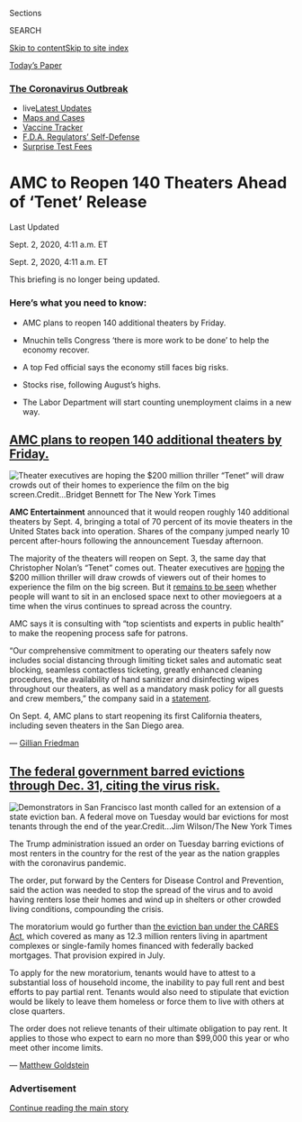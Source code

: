 <div id="app">

<div>

<div>

<div>

<div class="NYTAppHideMasthead css-ri3gv3 e1suatyy0">

<div class="section css-ui9rw0 e1suatyy2">

<div class="css-eph4ug er09x8g0">

<div class="css-6n7j50">

</div>

<span class="css-1dv1kvn">Sections</span>

<div class="css-10488qs">

<span class="css-1dv1kvn">SEARCH</span>

</div>

[Skip to content](#site-content)[Skip to site
index](#site-index)

</div>

<div class="css-10698na e1huz5gh0">

</div>

</div>

<div id="masthead-bar-one" class="section hasLinks css-15hmgas e1csuq9d3">

<div class="css-uqyvli e1csuq9d0">

</div>

<div class="css-1uqjmks e1csuq9d1">

</div>

<div class="css-9e9ivx">

[](https://myaccount.nytimes3xbfgragh.onion/auth/login?response_type=cookie&client_id=vi)

</div>

<div class="css-1bvtpon e1csuq9d2">

[Today’s
Paper](https://www.nytimes3xbfgragh.onion/section/todayspaper)

</div>

</div>

</div>

</div>

<div data-aria-hidden="false">

<div id="site-content" data-role="main">

<div class="css-1ffjgkm">

<div class="css-l9svim">

### [<span class="css-pa1jbp"><span class="css-1rxm0ex">The Coronavirus</span><span class="css-1rxm0ex"> Outbreak</span></span>](https://www.nytimes3xbfgragh.onion/news-event/coronavirus?name=styln-coronavirus-markets&region=TOP_BANNER&block=storyline_menu_recirc&action=click&pgtype=LegacyCollection&impression_id=9eaaa370-f4c1-11ea-87c8-2b0cb9e0c934&variant=undefined)

  - <span class="css-1qkutce"><span class="css-12clwdu">live</span>[Latest
    Updates](https://www.nytimes3xbfgragh.onion/2020/09/11/world/covid-19-coronavirus.html?name=styln-coronavirus-markets&region=TOP_BANNER&block=storyline_menu_recirc&action=click&pgtype=LegacyCollection&impression_id=9eaaa371-f4c1-11ea-87c8-2b0cb9e0c934&variant=undefined)</span>
  - <span class="css-1qkutce">[Maps and
    Cases](https://www.nytimes3xbfgragh.onion/interactive/2020/us/coronavirus-us-cases.html?name=styln-coronavirus-markets&region=TOP_BANNER&block=storyline_menu_recirc&action=click&pgtype=LegacyCollection&impression_id=9eaaca80-f4c1-11ea-87c8-2b0cb9e0c934&variant=undefined)</span>
  - <span class="css-1qkutce">[Vaccine
    Tracker](https://www.nytimes3xbfgragh.onion/interactive/2020/science/coronavirus-vaccine-tracker.html?name=styln-coronavirus-markets&region=TOP_BANNER&block=storyline_menu_recirc&action=click&pgtype=LegacyCollection&impression_id=9eaaca81-f4c1-11ea-87c8-2b0cb9e0c934&variant=undefined)</span>
  - <span class="css-1qkutce">[F.D.A. Regulators’
    Self-Defense](https://www.nytimes3xbfgragh.onion/2020/09/10/us/politics/fda-coronavirus-vaccine.html?name=styln-coronavirus-markets&region=TOP_BANNER&block=storyline_menu_recirc&action=click&pgtype=LegacyCollection&impression_id=9eaaca82-f4c1-11ea-87c8-2b0cb9e0c934&variant=undefined)</span>
  - <span class="css-1qkutce">[Surprise Test
    Fees](https://www.nytimes3xbfgragh.onion/2020/09/09/upshot/coronavirus-surprise-test-fees.html?name=styln-coronavirus-markets&region=TOP_BANNER&block=storyline_menu_recirc&action=click&pgtype=LegacyCollection&impression_id=9eaaca83-f4c1-11ea-87c8-2b0cb9e0c934&variant=undefined)</span>

</div>

</div>

<div class="css-15bl40j">

<div id="styln-push-signup-button" class="section interactive-content interactive-size-medium css-o2xxmf" data-id="100000007261224">

<div class="css-17ih8de interactive-body" data-sourceid="100000007261224">

</div>

</div>

</div>

<div class="css-ftdtgk">

<div class="css-1vkm6nb ehdk2mb0">

# AMC to Reopen 140 Theaters Ahead of ‘Tenet’ Release

</div>

<div class="live-blog-header-timestamp css-1c95nef">

<span>Last Updated <span class="css-1xu7vd"></span></span>

<div class="css-ki347z">

<span class="css-1656jku">Sept. 2, 2020, 4:11 a.m.
ET</span><span class="css-xwx5dt"></span>

</div>

<span class="css-1dv1kvn" data-aria-live="polite">Sept. 2, 2020, 4:11
a.m. ET</span>

</div>

This briefing is no longer being updated.

</div>

<div id="feed-top" class="css-7pw99z">

</div>

### Here’s what you need to know:

  - [](#amc-plans-to-reopen-140-additional-theaters-by-friday)
    
    <span>AMC plans to reopen 140 additional theaters by
    Friday.</span>

  - [](#mnuchin-tells-congress-there-is-more-work-to-be-done-to-help-the-economy-recover)
    
    <span>Mnuchin tells Congress ‘there is more work to be done’ to help
    the economy recover.</span>

  - [](#a-top-fed-official-says-the-economy-still-faces-big-risks)
    
    <span>A top Fed official says the economy still faces big
    risks.</span>

  - [](#stocks-rise-following-augusts-highs)
    
    <span>Stocks rise, following August’s
    highs.</span>

  - [](#the-labor-department-will-start-counting-unemployment-claims-in-a-new-way)
    
    <span>The Labor Department will start counting unemployment claims
    in a new
way.</span>

<div class="live-blog-post css-10d3q4a" data-test-id="live-blog-post" data-source-id="100000007319892">

<div id="amc-plans-to-reopen-140-additional-theaters-by-friday" class="css-608m5d">

</div>

<div class="live-blog-post-headline css-1yyl602">

## [AMC plans to reopen 140 additional theaters by Friday.](#amc-plans-to-reopen-140-additional-theaters-by-friday)

</div>

<div class="css-79elbk" data-testid="photoviewer-wrapper">

<div class="css-z3e15g" data-testid="photoviewer-wrapper-hidden">

</div>

<div class="css-1a48zt4 ehw59r15" data-testid="photoviewer-children">

![<span class="css-16f3y1r e13ogyst0" data-aria-hidden="true">Theater
executives are hoping the $200 million thriller “Tenet” will draw crowds
out of their homes to experience the film on the big
screen.</span><span class="css-cnj6d5 e1z0qqy90" itemprop="copyrightHolder"><span class="css-1ly73wi e1tej78p0">Credit...</span><span><span>Bridget
Bennett for The New York
Times</span></span></span>](https://static01.graylady3jvrrxbe.onion/images/2020/09/01/business/01markets-brf-amc/merlin_176273319_27b12dd5-1967-47b4-914c-9a8f5967d8ff-articleLarge.jpg?quality=75&auto=webp&disable=upscale)

</div>

</div>

**AMC Entertainment** announced that it would reopen roughly 140
additional theaters by Sept. 4, bringing a total of 70 percent of its
movie theaters in the United States back into operation. Shares of the
company jumped nearly 10 percent after-hours following the announcement
Tuesday afternoon.

The majority of the theaters will reopen on Sept. 3, the same day that
Christopher Nolan’s “Tenet” comes out. Theater executives are
[hoping](https://www.nytimes3xbfgragh.onion/2020/08/28/business/media/coronavirus-movie-theaters-new-mutants.html)
the $200 million thriller will draw crowds of viewers out of their homes
to experience the film on the big screen. But it [remains to be
seen](https://www.nytimes3xbfgragh.onion/2020/08/28/business/media/coronavirus-movie-theaters-new-mutants.html)
whether people will want to sit in an enclosed space next to other
moviegoers at a time when the virus continues to spread across the
country.

AMC says it is consulting with “top scientists and experts in public
health” to make the reopening process safe for patrons.

“Our comprehensive commitment to operating our theaters safely now
includes social distancing through limiting ticket sales and automatic
seat blocking, seamless contactless ticketing, greatly enhanced cleaning
procedures, the availability of hand sanitizer and disinfecting wipes
throughout our theaters, as well as a mandatory mask policy for all
guests and crew members,” the company said in a
[statement](http://investor.amctheatres.com/file/Index?KeyFile=405157778).

On Sept. 4, AMC plans to start reopening its first California theaters,
including seven theaters in the San Diego area.

<div class="css-j3uhc5">

— [<span class="css-1baulvz last-byline" itemprop="name">Gillian
Friedman</span>](http://nytimes3xbfgragh.onion/by/gillian-friedman)

</div>

</div>

<div class="live-blog-post css-10d3q4a" data-test-id="live-blog-post" data-source-id="100000007319824">

<div id="the-federal-government-barred-evictions-through-dec-31-citing-the-virus-risk" class="css-608m5d">

</div>

<div class="live-blog-post-headline css-1yyl602">

## [The federal government barred evictions through Dec. 31, citing the virus risk.](#the-federal-government-barred-evictions-through-dec-31-citing-the-virus-risk)

</div>

<div class="css-79elbk" data-testid="photoviewer-wrapper">

<div class="css-z3e15g" data-testid="photoviewer-wrapper-hidden">

</div>

<div class="css-1a48zt4 ehw59r15" data-testid="photoviewer-children">

![<span class="css-16f3y1r e13ogyst0" data-aria-hidden="true">Demonstrators
in San Francisco last month called for an extension of a state eviction
ban. A federal move on Tuesday would bar evictions for most tenants
through the end of the
year.</span><span class="css-cnj6d5 e1z0qqy90" itemprop="copyrightHolder"><span class="css-1ly73wi e1tej78p0">Credit...</span><span><span>Jim
Wilson/The New York
Times</span></span></span>](https://static01.graylady3jvrrxbe.onion/images/2020/09/01/business/01markets-brf-evictionssub/merlin_175674180_a4b1a363-91ff-4bc8-abb2-c5af8f2bbff9-articleLarge.jpg?quality=75&auto=webp&disable=upscale)

</div>

</div>

The Trump administration issued an order on Tuesday barring evictions of
most renters in the country for the rest of the year as the nation
grapples with the coronavirus pandemic.

The order, put forward by the Centers for Disease Control and
Prevention, said the action was needed to stop the spread of the virus
and to avoid having renters lose their homes and wind up in shelters or
other crowded living conditions, compounding the crisis.

The moratorium would go further than [the eviction ban under the CARES
Act,](https://www.nytimes3xbfgragh.onion/2020/07/23/business/evictions-moratorium-cares-act.html)
which covered as many as 12.3 million renters living in apartment
complexes or single-family homes financed with federally backed
mortgages. That provision expired in July.

To apply for the new moratorium, tenants would have to attest to a
substantial loss of household income, the inability to pay full rent and
best efforts to pay partial rent. Tenants would also need to stipulate
that eviction would be likely to leave them homeless or force them to
live with others at close quarters.

The order does not relieve tenants of their ultimate obligation to pay
rent. It applies to those who expect to earn no more than $99,000 this
year or who meet other income limits.

<div class="css-j3uhc5">

— [<span class="css-1baulvz last-byline" itemprop="name">Matthew
Goldstein</span>](https://www.nytimes3xbfgragh.onion/by/matthew-goldstein)

</div>

<div>

</div>

</div>

<div id="ad-0" class="css-1pmeh62">

<div class="css-142l3g4">

### Advertisement

[Continue reading the main
story](#after-dfp-ad-mid1)

<div id="dfp-ad-mid1" class="ad dfp-ad-mid1-wrapper" style="text-align:center;height:100%;display:block">

</div>

<div id="after-dfp-ad-mid1">

</div>

</div>

</div>

<div class="live-blog-post css-10d3q4a" data-test-id="live-blog-post" data-source-id="100000007318477">

<div id="mnuchin-tells-congress-there-is-more-work-to-be-done-to-help-the-economy-recover" class="css-608m5d">

</div>

<div class="live-blog-post-headline css-1yyl602">

## [Mnuchin tells Congress ‘there is more work to be done’ to help the economy recover.](#mnuchin-tells-congress-there-is-more-work-to-be-done-to-help-the-economy-recover)

</div>

![<span class="css-16f3y1r e13ogyst0">Treasury Secretary Steven Mnuchin
told House lawmakers that the economy was improving, but that there was
“more work to be done” to combat high
unemployment.</span><span class="css-cch8ym"><span class="css-1dv1kvn">Credit</span><span class="css-cnj6d5 e1z0qqy90" itemprop="copyrightHolder"><span class="css-1ly73wi e1tej78p0">Credit...</span><span>Pool
photo by Nicholas
Kamm</span></span></span>](https://static01.graylady3jvrrxbe.onion/images/2020/09/01/business/01DC-MNUCHIN-01/01DC-MNUCHIN-01-videoSixteenByNine3000.jpg)

Treasury Secretary Steven Mnuchin told a congressional committee on
Tuesday that the economy is recovering from the pandemic-induced
recession but said “there is more work to be done” and that he would
continue pushing for a “bipartisan agreement” on another round of
economic stimulus from Congress.

“While we continue to see signs of a strong economic recovery, we are
sensitive to the fact that there is more work to be done, and certain
areas of the economy require additional relief,” Mr. Mnuchin told the
Select Subcommittee on the Coronavirus Crisis.

Mr. Mnuchin suggested that lawmakers focus on a smaller, more targeted
package of relief, saying “we need support quickly and if we need to do
more we can come back.”

But while the Treasury secretary called on Congress to act, the chairman
of the select subcommittee, Representative James E. Clyburn, Democrat of
South Carolina, scolded Mr. Mnuchin for the administration’s handling of
the pandemic and the recession and said the White House needs to take
additional steps to help workers and businesses.

Mr. Clyburn challenged Mr. Mnuchin on President Trump’s claims that the
economy is “roaring back,” saying unemployment remains high and millions
are still out of work.

Deep divisions remain between the White House and congressional
Democrats and it is unclear whether another stimulus package might pass.
In a sign of those ongoing differences, Mr. Mnuchin said the next round
of stimulus should include “liability protection for universities,
schools, and businesses.”

That proved to be a [stumbling
point](https://www.nytimes3xbfgragh.onion/2020/08/05/us/politics/liability-shield-business-coronavirus.html)
the last time, with Mitch McConnell, the Senate majority leader,
insisting that any additional relief include protection against
virus-related lawsuits for companies and other institutions. Democrats,
along with unions and workers’ rights advocates, objected to the
proposal, saying it would result in negligent behavior on the part of
businesses and schools and lead to more coronavirus cases and more
deaths.

<div class="css-j3uhc5">

— [<span class="css-1baulvz last-byline" itemprop="name">Jim
Tankersley</span>](https://www.nytimes3xbfgragh.onion/by/jim-tankersley)

</div>

<div>

</div>

</div>

<div class="live-blog-post css-10d3q4a" data-test-id="live-blog-post" data-source-id="100000007318709">

<div id="a-top-fed-official-says-the-economy-still-faces-big-risks" class="css-608m5d">

</div>

<div class="live-blog-post-headline css-1yyl602">

## [A top Fed official says the economy still faces big risks.](#a-top-fed-official-says-the-economy-still-faces-big-risks)

</div>

<div class="css-79elbk" data-testid="photoviewer-wrapper">

<div class="css-z3e15g" data-testid="photoviewer-wrapper-hidden">

</div>

<div class="css-1a48zt4 ehw59r15" data-testid="photoviewer-children">

![<span class="css-16f3y1r e13ogyst0" data-aria-hidden="true">The
Federal Reserve governor Lael Brainard said that the U.S. economy
continued to face “considerable
uncertainty.”</span><span class="css-cnj6d5 e1z0qqy90" itemprop="copyrightHolder"><span class="css-1ly73wi e1tej78p0">Credit...</span><span><span>Eric
Baradat/Agence France-Presse — Getty
Images</span></span></span>](https://static01.graylady3jvrrxbe.onion/images/2020/09/01/business/01markets-brf-brainard/merlin_162129732_e45d6e23-8cfd-404e-b30b-e73c8d5cb621-articleLarge.jpg?quality=75&auto=webp&disable=upscale)

</div>

</div>

Lael Brainard, a Federal Reserve governor, said the U.S. economy
remained at risk as the coronavirus pandemic wears on — and support from
Congress and the White House was crucial to cushioning the blow.

“The economy continues to face considerable uncertainty associated with
the vagaries of the Covid-19 pandemic, and risks are tilted to the
downside,” Ms. Brainard said in remarks prepared for delivery at a
Brookings Institution event on Tuesday. “As was true in the first phase
of the crisis, fiscal support will remain essential to sustaining many
families and businesses.”

Her comments came as the future of another government support package
looked uncertain. Ms. Brainard, the last person on the Fed’s board in
Washington to have been picked for her job by the Obama administration,
said that monetary policy would also play a role as pandemic uncertainty
persisted, and that central bankers would need to pivot from stabilizing
markets to supporting economic growth in the coming months.

“It will be important to provide the requisite accommodation to achieve
maximum employment and average inflation of 2 percent over time,” she
said.

The Fed last week unveiled a [new long-run policy
statement](https://www.nytimes3xbfgragh.onion/2020/08/27/business/economy/federal-reserve-inflation-jerome-powell.html),
making critical updates to its strategy for achieving its goals of full
employment and stable inflation. Ms. Brainard said the tweaks, which
together lay the groundwork for long periods of very low interest rates,
will help to guide the central bank’s policies coming out of the
pandemic.

One key change — the Fed will now aim for 2 percent inflation on average
over time, instead of as a more or less absolute goal — will allow the
Fed to keep rates low even as prices climb slightly, she said.

“I would expect the Committee to accommodate rather than offset
inflationary pressures moderately above 2 percent, in a process of
opportunistic reflation,” she said.

<div class="css-j3uhc5">

— [<span class="css-1baulvz last-byline" itemprop="name">Jeanna
Smialek</span>](https://www.nytimes3xbfgragh.onion/by/jeanna-smialek)

</div>

<div>

</div>

</div>

<div class="live-blog-post css-10d3q4a" data-test-id="live-blog-post" data-source-id="100000007318286">

<div id="stocks-rise-following-augusts-highs" class="css-608m5d">

</div>

<div class="live-blog-post-headline css-1yyl602">

## [Stocks rise, following August’s highs.](#stocks-rise-following-augusts-highs)

</div>

<div style="max-width:100%;margin:0 auto">

<div class="css-17dprlf" data-id="100000004753769" data-slug="live-sp-markets-chart" style="max-width:600px">

</div>

</div>

  - **U.S. stocks fluctuated** in early trading Tuesday before turning
    positive. The S\&P 500 rose 0.75 percent, closing at another record
    high. The index ended August up about 7 percent for [its second-best
    month of the
    year](https://www.nytimes3xbfgragh.onion/live/2020/08/31/business/stock-market-today-coronavirus/the-sp-ended-its-run-of-gains-but-had-its-second-best-month-this-year).

  - **Zoom’s** stock [shot up 40
    percent](https://www.nytimes3xbfgragh.onion/live/2020/09/01/business/stock-market-today-coronavirus/zoom-shares-are-soaring)
    after the video conferencing company reported that its revenue had
    quadrupled in the most recent quarter.

  - **European stocks were lower** on Tuesday, after Germany, Europe’s
    largest economy, lowered its [economic growth forecast
    for 2021](https://www.nytimes3xbfgragh.onion/reuters/2020/09/01/world/europe/01reuters-health-coronavirus-germany-economy.html),
    though it revised upward its 2020 estimate.

  - Most Asian markets ended the day slightly higher, but Japan’s Nikkei
    was flat. Markets in China were [lifted by
    data](https://www.reuters.com/article/us-china-economy-pmi/chinas-august-export-orders-shake-off-covid-gloom-fuelling-factory-expansion-caixin-pmi-idUSKBN25S3A7)
    showing that the country’s factory activity last month **expanded at
    the fastest rate since 2011**, signaling a continued recovery from
    the economic damage wrought by the pandemic.

  - The U.S. dollar continued its decline, dropping to a two-year low,
    while the euro rose to just below $1.20 and China’s yuan also
    strengthened.

  - The **Dow Jones industrial average** introduced on Monday its
    [revamped lineup of
    stocks](https://www.nytimes3xbfgragh.onion/live/2020/08/31/business/stock-market-today-coronavirus/why-the-dow-revamped-its-lineup-of-stocks),
    with **Amgen**, **Salesforce.com** and **Honeywell** replacing
    **Exxon Mobil**, **Raytheon** and **Pfizer** in the 30-stock menu.
    The rejiggering came after **Apple’s** 4-for-1 stock split.

<div class="css-j3uhc5">

</div>

<div>

</div>

</div>

<div id="ad-1" class="css-1pmeh62">

<div class="css-142l3g4">

### Advertisement

[Continue reading the main
story](#after-dfp-ad-mid2)

<div id="dfp-ad-mid2" class="ad dfp-ad-mid2-wrapper" style="text-align:center;height:100%;display:block">

</div>

<div id="after-dfp-ad-mid2">

</div>

</div>

</div>

<div class="live-blog-post css-10d3q4a" data-test-id="live-blog-post" data-source-id="100000007318802">

<div id="the-labor-department-will-start-counting-unemployment-claims-in-a-new-way" class="css-608m5d">

</div>

<div class="live-blog-post-headline css-1yyl602">

## [The Labor Department will start counting unemployment claims in a new way.](#the-labor-department-will-start-counting-unemployment-claims-in-a-new-way)

</div>

<div class="css-79elbk" data-testid="photoviewer-wrapper">

<div class="css-z3e15g" data-testid="photoviewer-wrapper-hidden">

</div>

<div class="css-1a48zt4 ehw59r15" data-testid="photoviewer-children">

![<span class="css-16f3y1r e13ogyst0" data-aria-hidden="true">An event
for those filing jobless claims in Tulsa, Okla. The Labor Department is
changing the way it adjusts each week’s claims for seasonal
factors.</span><span class="css-cnj6d5 e1z0qqy90" itemprop="copyrightHolder"><span class="css-1ly73wi e1tej78p0">Credit...</span><span><span>Joseph
Rushmore for The New York
Times</span></span></span>](https://static01.graylady3jvrrxbe.onion/images/2020/09/01/business/01-markets-brf-jobless-adjustmen/merlin_174916647_7c65ab1c-2d78-486c-a04a-7946686b8b45-articleLarge.jpg?quality=75&auto=webp&disable=upscale)

</div>

</div>

Watch out: Weekly data on unemployment filings are about to get even
more confusing.

The Labor Department has
[announced](https://oui.doleta.gov/press/2020/082720.pdf) that it is
changing the way it adjusts jobless claims figures for seasonal
patterns. Economists say the change will make the data more accurate,
but it will also complicate comparisons over time.

The seasonal adjustment process is meant to account for regular,
predictable patterns in layoffs. Hundreds of thousands of seasonal
retail workers are let go after the holidays each year, for example.

The surge of layoffs during the pandemic, however, threw off seasonal
patterns and led the seasonal adjustment process to exaggerate
week-to-week changes.

Until now, seasonal adjustments have taken past patterns into account by
offsetting the total by the percentage by which claims ordinarily rose
or fell that week. The new methodology will base the adjustments on the
number of people who filed claims in a given week in prior years.

Heidi Shierholz, a former chief economist for the Labor Department under
President Barack Obama and now a senior economist at the left-leaning
Economic Policy Institute, said the change in methodology should make
the seasonally adjusted numbers more accurate.

The Labor Department does not plan to revise its estimates for previous
weeks, however. That means that the next set of numbers, which will be
released on Thursday, will not be directly comparable to earlier data.
The report will almost certainly show a big drop in seasonally adjusted
claims, but that will reflect the change in methodology, not a
real-world decline in layoffs.

As a result, in our coverage, The Times plans to emphasize unadjusted
figures, which will not be affected by the change in methodology and are
comparable over time. We will continue to use the unadjusted figures at
least until weekly claims fall to a level where normal seasonal patterns
become relevant
again.

<div style="max-width:100%;margin:0 auto">

<div class="css-17dprlf" data-id="100000007318937" data-slug="virus-adjustment" style="max-width:600px">

</div>

</div>

None of this will change the big picture. Both adjusted and unadjusted
data showed a huge spike in unemployment filings beginning in March, and
a much more gradual decline since then. Both show progress stalling in
recent weeks.

“The broad brush strokes are the same no matter what numbers you use
here,” Ms. Shierholz said.

<div class="css-j3uhc5">

— [<span class="css-1baulvz last-byline" itemprop="name">Ben
Casselman</span>](https://www.nytimes3xbfgragh.onion/by/ben-casselman)

</div>

</div>

<div class="live-blog-post css-10d3q4a" data-test-id="live-blog-post" data-source-id="100000007318890">

<div id="the-white-house-will-delay-payroll-tax-collection-for-more-than-a-million-federal-workers" class="css-608m5d">

</div>

<div class="live-blog-post-headline css-1yyl602">

## [The White House will delay payroll tax collection for more than a million federal workers.](#the-white-house-will-delay-payroll-tax-collection-for-more-than-a-million-federal-workers)

</div>

<div class="css-79elbk" data-testid="photoviewer-wrapper">

<div class="css-z3e15g" data-testid="photoviewer-wrapper-hidden">

</div>

<div class="css-1a48zt4 ehw59r15" data-testid="photoviewer-children">

![<span class="css-16f3y1r e13ogyst0" data-aria-hidden="true">Last week,
the Treasury Department issued guidance that gives employers the ability
to suspend payroll tax deductions from Sept. 1 through Dec.
31.</span><span class="css-cnj6d5 e1z0qqy90" itemprop="copyrightHolder"><span class="css-1ly73wi e1tej78p0">Credit...</span><span><span>Erin
Schaff/The New York
Times</span></span></span>](https://static01.graylady3jvrrxbe.onion/images/2020/09/01/business/01markets-brf-omb/merlin_170583768_790ed45a-3e19-41b7-aaf5-8b70e22437dc-articleLarge.jpg?quality=75&auto=webp&disable=upscale)

</div>

</div>

The Trump administration plans to delay the collection of payroll taxes
for more than one million federal workers through the end of the year, a
move that could result in a sharp reduction in pay in the early months
of 2021.

The plan, which stems from an executive order issued by President Trump
in August, would force some federal employees into a complicated
deferral of tax liability that [few private-sector workers are likely to
face](https://www.nytimes3xbfgragh.onion/2020/08/27/us/politics/trump-payroll-tax-coronavirus.html).
Many companies and business groups have said they don’t plan to suspend
the collection of payroll taxes, which is voluntary, calling it
unnecessary and overly complex.

Mr. Trump’s executive order aims to boost the economy by delaying the
collection of the tax workers pay to help fund Social Security. But
because Mr. Trump does not have the authority to eliminate the tax
without the consent of Congress, workers will still owe that money next
year. Mr. Trump has promised to sign a bill that would eliminate the
taxes owed but Congress has shown little appetite for such legislation,
in part because the money is used to fund entitlement programs that are
already facing future insolvency.

Last week, the Treasury Department [issued
guidance](https://www.irs.gov/pub/irs-drop/n-20-65.pdf) to implement the
delay, which affects workers earning less than $104,000 per year. That
guidance effectively gives employers the ability to suspend payroll tax
collections from Sept. 1 through Dec. 31. If no additional measures are
passed by Congress, those deferred taxes would be due in the first
quarter of 2021. As a result, employees would see larger-than-normal
paychecks for the end of this year, and smaller paychecks at the start
of next year.

Few companies have indicated they would participate in the deferral, but
a spokeswoman for the Office of Management and Budget said on Tuesday in
an email that the White House was moving to implement the guidance for
its employees.

While the federal government is the nation’s largest employer, the move
by itself will not provide much of a boost to economic growth. The
Committee for a Responsible Federal Budget estimates that the overall
tax deferral for eligible workers through year’s end would add up to
about $5 billion over four months.

<div class="css-j3uhc5">

— [<span class="css-1baulvz last-byline" itemprop="name">Jim
Tankersley</span>](https://www.nytimes3xbfgragh.onion/by/jim-tankersley)

</div>

</div>

<div class="live-blog-post css-10d3q4a" data-test-id="live-blog-post" data-source-id="100000007317392">

<div id="extra-unemployment-pay-deters-few-from-seeking-work-a-survey-finds" class="css-608m5d">

</div>

<div class="live-blog-post-headline css-1yyl602">

## [Extra unemployment pay deters few from seeking work, a survey finds.](#extra-unemployment-pay-deters-few-from-seeking-work-a-survey-finds)

</div>

<div class="css-79elbk" data-testid="photoviewer-wrapper">

<div class="css-z3e15g" data-testid="photoviewer-wrapper-hidden">

</div>

<div class="css-1a48zt4 ehw59r15" data-testid="photoviewer-children">

![<span class="css-16f3y1r e13ogyst0" data-aria-hidden="true">Outdoor
dining in Manhattan. A survey found that a federal supplement to
unemployment benefits in varying amounts would not dissuade most people
out of work from seeking
jobs.</span><span class="css-cnj6d5 e1z0qqy90" itemprop="copyrightHolder"><span class="css-1ly73wi e1tej78p0">Credit...</span><span><span>Hiroko
Masuike/The New York
Times</span></span></span>](https://static01.graylady3jvrrxbe.onion/images/2020/09/01/business/01markets-brf-gallup-benefit/merlin_174644919_3946835c-62e1-4fa6-a8a3-4591fe325036-articleLarge.jpg?quality=75&auto=webp&disable=upscale)

</div>

</div>

Most unemployed Americans would go back to work if given the
opportunity, even if the government made jobless benefits more generous,
according to a new survey.

[The Gallup
survey](https://news.gallup.com/poll/318452/broad-bipartisan-support-additional-stimulus.aspx)
was conducted in early August, days after the [expiration of the $600 a
week](https://www.nytimes3xbfgragh.onion/2020/07/29/business/economy/unemployment-benefits-coronavirus.html)
in extra benefits that the federal government had been paying out to
jobless workers during the pandemic. More than 400 respondents who were
receiving unemployment benefits were asked whether they would return to
their previous jobs if the payments were reinstated at a lower level.
More than 80 percent said they were “very likely” or “somewhat likely”
to go back to work.

The amount of money offered made little difference to people’s
decisions. About a third of the respondents were asked about a
prospective $150 weekly add-on to their unemployment benefits. Another
third were asked about $300, and the remaining third were asked about
$450. The responses looked almost identical across the three groups.

Sonal Desai, chief investment officer of Franklin Templeton Fixed
Income, a partner with Gallup on the survey, said the results might look
surprising at first. But jobless Americans have good reason to prefer
going back to work. The expiration of the earlier $600 supplement was a
potent reminder that benefits are temporary. And with the unemployment
rate still above 10 percent, there is lots of competition for available
jobs.

“You’ve got literally millions of people who have been sidelined, so
especially if you’re in the restaurant or hospitality business, you
would be worried that if you didn’t go back that someone else would take
your job,” Ms. Desai said.

[Other recent
research](https://news.yale.edu/2020/07/27/yale-study-finds-expanded-jobless-benefits-did-not-reduce-employment)
has also found that the extra jobless benefits did not discourage people
from returning to work in significant numbers. And recent economic data
does not suggest that jobless Americans have rushed back to work since
the $600 benefit expired.

<div class="css-j3uhc5">

— [<span class="css-1baulvz last-byline" itemprop="name">Ben
Casselman</span>](https://www.nytimes3xbfgragh.onion/by/ben-casselman)

</div>

</div>

<div id="ad-2" class="css-1pmeh62">

<div class="css-142l3g4">

### Advertisement

[Continue reading the main
story](#after-dfp-ad-mid3)

<div id="dfp-ad-mid3" class="ad dfp-ad-mid3-wrapper" style="text-align:center;height:100%;display:block">

</div>

<div id="after-dfp-ad-mid3">

</div>

</div>

</div>

<div class="live-blog-post css-10d3q4a" data-test-id="live-blog-post" data-source-id="100000007317390">

<div id="a-new-round-of-stimulus-checks-americans-say-yes" class="css-608m5d">

</div>

<div class="live-blog-post-headline css-1yyl602">

## [A new round of stimulus checks? Americans say yes.](#a-new-round-of-stimulus-checks-americans-say-yes)

</div>

<div class="css-79elbk" data-testid="photoviewer-wrapper">

<div class="css-z3e15g" data-testid="photoviewer-wrapper-hidden">

</div>

<div class="css-1a48zt4 ehw59r15" data-testid="photoviewer-children">

![<span class="css-16f3y1r e13ogyst0" data-aria-hidden="true">With the
economy still buffeted by the coronavirus pandemic, support for another
round of relief payments to households crosses party lines, a survey
found.</span><span class="css-cnj6d5 e1z0qqy90" itemprop="copyrightHolder"><span class="css-1ly73wi e1tej78p0">Credit...</span><span><span>Hiroko
Masuike/The New York
Times</span></span></span>](https://static01.graylady3jvrrxbe.onion/images/2020/09/01/business/01markets-brf-gallup-stimulus-sub/merlin_174645003_0b941ef2-5364-4c6e-8598-3b37c07781ac-articleLarge.jpg?quality=75&auto=webp&disable=upscale)

</div>

</div>

Democrats and Republicans don’t agree on much these days. But they agree
on this: They would like the government to send them money.

According to a [survey of 5,000
adults](https://news.gallup.com/poll/318452/broad-bipartisan-support-additional-stimulus.aspx)
conducted in early August by Gallup and Franklin Templeton, the
investment firm, 70 percent of Americans believe the federal government
should send a second round of direct cash payments.About 82 percent of
Democrats and 64 percent of Republicans supported such a move.

The partisan divide over the size of a potential stimulus payment was
even smaller. Among those who support another round of checks, about
two-thirds across all partisan groups said the payments should be $900
or more, the largest option offered in the survey.

“At this point, with unemployment still quite high, it’s obvious that
there’s not going to be an immediate recovery, so there’s still a lot of
interest among both parties in continuing some form of relief,” said
Jonathan Rothwell, principal economist for Gallup.

The earlier payments, which [sent $1,200 per
adult](https://www.nytimes3xbfgragh.onion/article/where-is-my-stimulus-payment.html)
and $500 per child to most American households, were among the most
popular components of the CARES Act, the emergency spending package
passed in March.

But prospects for further payments are uncertain. House Democrats in May
[passed a
bill](https://www.nytimes3xbfgragh.onion/2020/05/15/us/politics/house-simulus-vote.html)
that included another round of $1,200 checks, but Senate Republicans
have refused to take up the measure and are divided over an alternative.

<div class="css-j3uhc5">

— [<span class="css-1baulvz last-byline" itemprop="name">Ben
Casselman</span>](https://www.nytimes3xbfgragh.onion/by/ben-casselman)

</div>

</div>

<div class="live-blog-post css-10d3q4a" data-test-id="live-blog-post" data-source-id="100000007318419">

<div id="jc-penney-has-10-days-to-avoid-liquidation" class="css-608m5d">

</div>

<div class="live-blog-post-headline css-1yyl602">

## [J.C. Penney has 10 days to avoid liquidation.](#jc-penney-has-10-days-to-avoid-liquidation)

</div>

<div class="css-79elbk" data-testid="photoviewer-wrapper">

<div class="css-z3e15g" data-testid="photoviewer-wrapper-hidden">

</div>

<div class="css-1a48zt4 ehw59r15" data-testid="photoviewer-children">

![<span class="css-cnj6d5 e1z0qqy90" itemprop="copyrightHolder"><span class="css-1ly73wi e1tej78p0">Credit...</span><span><span>Chang
W. Lee/The New York
Times</span></span></span>](https://static01.graylady3jvrrxbe.onion/images/2020/09/01/business/01markets-brf-jcpenney/merlin_172533198_d9a5617d-2b18-46d7-9f63-8ee7745958a2-articleLarge.jpg?quality=75&auto=webp&disable=upscale)

</div>

</div>

**J.C. Penney**’s advisers [warned a bankruptcy
judge](https://www.nytimes3xbfgragh.onion/live/2020/08/31/business/stock-market-today-coronavirus/jc-penney-hits-stalemate-in-buyer-talks)
in Texas on Monday that talks with buyers have hit a stalemate. The
retailer now has until Sept. 10 to make a deal with a buyer, sell to its
creditors or liquidate, [today’s DealBook newsletter
explains](https://www.nytimes3xbfgragh.onion/2020/09/01/business/dealbook/tiktok-trump-china-cold-war.html).

The department store operator’s survival hinges on a plan to carve out
some of its best properties into a real estate investment trust, or
REIT, and sell its retail business to a buyer that would keep stores
open. Its lenders have steered the process since it filed for bankruptcy
in May.

It thought it had found salvation in **Brookfield Property Partners**
and **Simon Property Group**, after **Hudson’s Bay Group** and
**Sycamore Partners** dropped out of the running. Brookfield and Simon
both own malls with J.C. Penney stores as tenants, so a liquidation
would hurt them. Still, the consortium of mall owners and J.C. Penney’s
creditors have butted heads. Key sticking points include valuation and
who has the right to redevelop mall space: Brookfield and Simon or the
creditors. If creditors lose that right, any REIT would have less value.

Talks have been dragging for weeks**.** The bankruptcy judge overseeing
the case told both sides that they were trying the court’s patience. The
rebuke wasn’t enough: J.C. Penney’s lawyer, **Kirkland & Ellis**’s
bankruptcy guru Josh Sussberg, told the court yesterday that the
discussions with potential buyers had stalled, and the company would
instead focus on a bid by lenders. It is unclear, though, whether the
hedge funds that own J.C. Penney’s debt want to take over an ailing
retail business during a pandemic.

Also of note: Mr. Sussberg said in the hearing that the retailer would
shut even more stores.

At risk are some 70,000 jobs. A liquidation would also likely bring bad
publicity for the hedge funds that have funded J.C. Penney’s bankruptcy.
(Mr. Sussberg made sure to list the funds’ names, which included **H/2
Capital**, at an earlier hearing.) It would also be costly for
Brookfield and Simon, but they may simply decide to take the hit and
adjust to a new world in which malls are reborn [as distribution
centers](https://www.wsj.com/articles/amazon-and-giant-mall-operator-look-at-turning-sears-j-c-penney-stores-into-fulfillment-centers-11596992863).

<div class="css-1q1hscp">

<div class="css-1xk4eoy">

<div id="DK">

</div>

</div>

</div>

<div class="css-j3uhc5">

— <span class="css-1baulvz last-byline" itemprop="name">Lauren
Hirsch</span>

</div>

</div>

<div class="live-blog-post css-10d3q4a" data-test-id="live-blog-post" data-source-id="100000007318465">

<div id="zoom-shares-are-soaring" class="css-608m5d">

</div>

<div class="live-blog-post-headline css-1yyl602">

## [Zoom shares are soaring.](#zoom-shares-are-soaring)

</div>

If you like charts that go up and to the right, there is a lot to like
in recent market moves, notes [today’s DealBook
newsletter](https://www.nytimes3xbfgragh.onion/2020/09/01/business/dealbook/tiktok-trump-china-cold-war.html).

**Zoom**’s **** [latest quarterly
earnings](https://www.nytimes3xbfgragh.onion/live/2020/08/31/business/stock-market-today-coronavirus#zooms-profit-jumped-3276-percent-in-the-2nd-quarter)
beat already high expectations — and raised them further. The
videoconferencing company reported yesterday that revenue more than
quadrupled in its most recent quarter, while profit was 30 times higher
than a year ago. At the close on Tuesday, Zoom’s shares were up more
than 40 percent, [adding billions to the net
worth](https://www.bloomberg.com/news/articles/2020-09-01/zoom-s-record-quarter-adds-4-2-billion-to-ceo-yuan-s-fortune?sref=0w5HLLb3)
of its chief executive, Eric
Yuan.

<div style="max-width:100%;margin:0 auto">

<div class="css-17dprlf" data-id="100000007318556" data-slug="01markets-zoomsept" style="max-width:600px">

</div>

</div>

**Tesla**’s stock is also soaring. Monday’s five-for-one stock split had
no effect on the company’s valuation, but the electric carmaker’s shares
gained more than 12 percent on the day. Before the market opened on
Tuesday, the company [announced](https://ir.tesla.com/node/21016/html)
that it will raise up to $5 billion by selling new shares “from time to
time.” Now seems like a good time to take advantage of the run-up in its
stock price, which has made Tesla the [seventh-largest listed
company](https://www.marketwatch.com/story/tesla-passes-visa-to-become-seventh-largest-us-company-by-market-cap-2020-08-31)
in the U.S. and Elon Musk, its chief executive, the world’s
third-richest man ([ahead of Mark
Zuckerberg](https://www.bloomberg.com/news/articles/2020-08-31/elon-musk-is-now-richer-than-mark-zuckerberg-on-tesla-surge?sref=0w5HLLb3)
and closing in on Bill Gates).

Its shares were down nearly 5 percent on Tuesday, but have risen by more
than 400 percent so far this
year.

<div style="max-width:100%;margin:0 auto">

<div class="css-17dprlf" data-id="100000007318459" data-slug="01markets-tesla" style="max-width:600px">

</div>

</div>

<div class="css-j3uhc5">

— [<span class="css-1baulvz last-byline" itemprop="name">Jason
Karaian</span>](https://www.nytimes3xbfgragh.onion/by/jason-karaian)

</div>

</div>

<div id="ad-3" class="css-1pmeh62">

<div class="css-142l3g4">

### Advertisement

[Continue reading the main
story](#after-dfp-ad-mid4)

<div id="dfp-ad-mid4" class="ad dfp-ad-mid4-wrapper" style="text-align:center;height:100%;display:block">

</div>

<div id="after-dfp-ad-mid4">

</div>

</div>

</div>

<div class="live-blog-post css-10d3q4a" data-test-id="live-blog-post" data-source-id="100000007318508">

<div id="52-former-mcdonalds-franchisees-sue-the-fast-food-chain-for-racial-discrimination" class="css-608m5d">

</div>

<div class="live-blog-post-headline css-1yyl602">

## [52 former McDonald’s franchisees sue the fast-food chain for racial discrimination.](#52-former-mcdonalds-franchisees-sue-the-fast-food-chain-for-racial-discrimination)

</div>

<div class="css-79elbk" data-testid="photoviewer-wrapper">

<div class="css-z3e15g" data-testid="photoviewer-wrapper-hidden">

</div>

<div class="css-1a48zt4 ehw59r15" data-testid="photoviewer-children">

![<span class="css-16f3y1r e13ogyst0" data-aria-hidden="true">The
plaintiffs said in a lawsuit that McDonald’s had impeded the efforts of
Black franchisees to acquire additional
stores.</span><span class="css-cnj6d5 e1z0qqy90" itemprop="copyrightHolder"><span class="css-1ly73wi e1tej78p0">Credit...</span><span><span>Leah
Frances for The New York
Times</span></span></span>](https://static01.graylady3jvrrxbe.onion/images/2020/09/01/business/01-markets-brf-mcdonalds/01-markets-brf-mcdonalds-articleLarge.jpg?quality=75&auto=webp&disable=upscale)

</div>

</div>

Dozens of former McDonald’s franchisees are suing the company for racial
discrimination, saying that the fast food giant placed Black-owned
franchises in subpar locations with higher operating and insurance costs
and less opportunity for profit than locations owned by white
franchisees.

“Revenue at McDonald’s is determined by one thing and one thing only,
and that’s location,” said James Ferraro, attorney for the plaintiffs,
in an interview. “When you want a Big Mac, you go to the nearest
McDonald’s location.”

In the lawsuit, which was filed Tuesday in a federal court in Illinois,
the 52 plaintiffs claimed that McDonald’s had impeded the efforts of
Black franchisees to acquire additional stores and pushed Black
franchisees out of the system by refusing to offer the same support,
including rent relief, offered to white franchisees experiencing
financial hardship.

The lawsuit said the plaintiffs’ average annual revenue, at $2 million,
was at least $700,000 less than the company’s national franchisee
average between 2011 and 2016. Last year, national average sales for its
franchisees was $2.9 million, according to the suit.

McDonald’s denied the racial discrimination allegations, saying that
while the company might recommend locations, the franchisees themselves
ultimately chose the location they wished to purchase.

“We are confident that the facts will show how committed we are to the
diversity and equal opportunity of the McDonald’s system, including
across our franchisees, suppliers and employees,” the company said in a
statement.

<div class="css-j3uhc5">

— [<span class="css-1baulvz last-byline" itemprop="name">Gillian
Friedman</span>](http://nytimes3xbfgragh.onion/by/gillian-friedman)

</div>

</div>

<div class="live-blog-post css-10d3q4a" data-test-id="live-blog-post" data-source-id="100000007317397">

<div id="the-latest-old-navy-to-give-workers-a-paid-day-for-election-day" class="css-608m5d">

</div>

<div class="live-blog-post-headline css-1yyl602">

## [The latest: Old Navy to give workers a paid day for Election Day.](#the-latest-old-navy-to-give-workers-a-paid-day-for-election-day)

</div>

  - **Old Navy**, one of the largest U.S. apparel chains, said that it
    would give its employees a day of pay for serving as poll workers on
    Election Day this year, whether or not they are scheduled to work in
    stores on Nov. 3. The compensation will add to payment from their
    county’s election commissioner. The chain said in a release that it
    wanted to engage its field employees in the democratic process,
    especially given that about 64 percent are between the ages of 18
    and 29. Retail is the second-biggest private employer in the U.S.
    after health care, and a series of chains have recently started
    announcing days off and other initiatives to encourage voter turnout
    this year in a tight presidential race.

  - **General Motors** said on Tuesday that it would stop making
    ventilators after delivering 30,000 of them to the federal
    government. The company’s partner, **Ventec Life Systems**, will
    take control of an assembly line at a G.M. electronics plant in
    Kokomo, Ind. The automaker started building the assembly line in
    March to meet surging demand for ventilators in the early days of
    the coronavirus pandemic. Ventec will continue making ventilators in
    Kokomo and at its own plant in Bothell, Wash.

  - **Walmart** is [rolling out a membership
    service](https://www.nytimes3xbfgragh.onion/2020/09/01/business/walmart-plus-membership.html)
    that will give customers free shipping on tens of thousands of
    items, including produce and groceries. The service, Walmart+, will
    cost $98 a year. That is lower than the $119 charged for **Amazon
    Prime**, which has set the bar for e-commerce membership services,
    but Walmart+ will require an order of at least $35 to qualify for
    the free shipping, while Prime does not have a minimum. Walmart said
    many of the 160,000 items that would qualify for the free shipping
    would be delivered directly from its stores to customers’ homes.

  - On Sunday, **United Airlines** said it was [permanently dropping
    change
    fees](https://www.nytimes3xbfgragh.onion/live/2020/08/31/business/stock-market-today-coronavirus#delta-and-american-follow-united-in-permanently-dropping-some-change-fees)
    for most customers flying domestically. **American Airlines** and
    **Delta Air Lines** followed suit a day later. The changes,
    effective immediately, apply to all standard economy and premium
    seats, but not to any of the airlines’ low-price basic economy
    seats, which come with additional
restrictions.

<div class="css-j3uhc5">

</div>

</div>

<div>

</div>

<div class="live-blog-post css-10d3q4a" data-test-id="live-blog-post" data-source-id="100000007318393">

<div id="europes-unemployment-rate-climbs-even-as-furlough-benefits-are-extended" class="css-608m5d">

</div>

<div class="live-blog-post-headline css-1yyl602">

## [Europe’s unemployment rate climbs even as furlough benefits are extended.](#europes-unemployment-rate-climbs-even-as-furlough-benefits-are-extended)

</div>

<div class="css-79elbk" data-testid="photoviewer-wrapper">

<div class="css-z3e15g" data-testid="photoviewer-wrapper-hidden">

</div>

<div class="css-1a48zt4 ehw59r15" data-testid="photoviewer-children">

![<span class="css-16f3y1r e13ogyst0" data-aria-hidden="true">Several
countries, including France and Germany, have said recently that they
would extend some of their wage-protection
benefits.</span><span class="css-cnj6d5 e1z0qqy90" itemprop="copyrightHolder"><span class="css-1ly73wi e1tej78p0">Credit...</span><span><span>Dmitry
Kostyukov for The New York
Times</span></span></span>](https://static01.graylady3jvrrxbe.onion/images/2020/09/01/business/01-markets-brf-eurozone/01-markets-brf-eurozone-articleLarge.jpg?quality=75&auto=webp&disable=upscale)

</div>

</div>

The eurozone’s [unemployment
rate](https://ec.europa.eu/eurostat/documents/2995521/10568643/3-01092020-BP-EN.pdf/39668e66-2fd4-4ec0-9fd4-4d7c99306c98)
rose slightly in July to 7.9 percent, up from 7.2 percent in March,
which was the lowest on record, according to data published on Tuesday.

Though [government
programs](https://www.nytimes3xbfgragh.onion/2020/08/24/business/europe-economy-layoffs.html)
protected the jobs of a substantial portion of Europe’s work force
during the height of the pandemic, unemployment is still rising. In
July, 12.8 million people were unemployed, 500,000 more than a year ago.
Several countries, including
[France](https://www.bloomberg.com/news/articles/2020-06-24/france-outlines-new-virus-furloughs-that-could-run-for-two-years#:~:text=The%20new%20program%20emulates%20the,jobs%20during%20the%20pandemic%20lockdown.&text=If%20unions%20and%20business%20agree,at%20the%20Elysee%20Palace%20said.)
and
[Germany](https://www.nytimes3xbfgragh.onion/live/2020/08/26/business/stock-market-updates-coronavirus#germany-extends-worker-benefits-as-it-prepares-for-a-long-recovery),
have said recently that they would extend some of the wage-protection
benefits as large employers[continued to announce the
layoffs](https://www.nytimes3xbfgragh.onion/2020/08/24/business/europe-economy-layoffs.html)
of thousands of workers.

The widespread use of furlough programs might also conceal [the true
impact](https://www.nytimes3xbfgragh.onion/2020/08/13/business/europe-precarious-workers.html)
of the pandemic on Europe’s labor market in the official data, which
only records people who are unemployed and currently looking for new
work.

The gradual increase in unemployment is difficult to interpret, said
Claus Vistesen, an economist at Pantheon Macroeconomics, in a note. “It
is just as likely that unemployment rose because people returned to the
labor market — and were classified as job seekers — as it is that
previously employed or furloughed workers have lost their job,” Mr.
Vistesen said.

What can be seen is that unemployment is higher for young people and
women. The eurozone unemployment rate for those under 25 was 17.3
percent, the highest since early 2018. For women, the unemployment rate
rose to 8.3 percent in July, from 8 percent the previous month. For men,
the rate rose to 7.6 percent, from 7.5 percent in June.

Of the countries that have reported so far, Spain, which is grappling
with [a resurgence in coronavirus
cases](https://www.nytimes3xbfgragh.onion/2020/08/31/world/europe/coronavirus-covid-spain-second-wave.html),
had the highest unemployment rate of 15.8 percent.

Separate data showed the annual rate of [inflation turned
negative](https://ec.europa.eu/eurostat/documents/2995521/10545459/2-01092020-AP-EN.pdf/7c0db6bb-3974-ce20-a7f0-6281743d0d7c)
in the eurozone — those nations that use the euro as their currency —
for the first time since 2016.

<div class="css-j3uhc5">

— [<span class="css-1baulvz last-byline" itemprop="name">Eshe
Nelson</span>](https://www.nytimes3xbfgragh.onion/by/eshe-nelson)

</div>

</div>

<div class="live-blog-post css-10d3q4a" data-test-id="live-blog-post" data-source-id="100000007317932">

<div id="forty-one-states-have-been-approved-for-the-extra-unemployment-benefit" class="css-608m5d">

</div>

<div class="live-blog-post-headline css-1yyl602">

## [Forty-one states have been approved for the extra unemployment benefit.](#forty-one-states-have-been-approved-for-the-extra-unemployment-benefit)

</div>

<div class="css-79elbk" data-testid="photoviewer-wrapper">

<div class="css-z3e15g" data-testid="photoviewer-wrapper-hidden">

</div>

<div class="css-1a48zt4 ehw59r15" data-testid="photoviewer-children">

![<span class="css-16f3y1r e13ogyst0" data-aria-hidden="true">An event
helping people file for unemployment. So far, only three states,
Kentucky, Montana and West Virginia, have decided to supply the extra
$100 to bring the benefit to
$400.</span><span class="css-cnj6d5 e1z0qqy90" itemprop="copyrightHolder"><span class="css-1ly73wi e1tej78p0">Credit...</span><span><span>Joseph
Rushmore for The New York
Times</span></span></span>](https://static01.graylady3jvrrxbe.onion/images/2020/09/01/business/01markets-brf-supplement/merlin_174916812_81bfe728-a30f-40ef-818f-d536d8d5df85-articleLarge.jpg?quality=75&auto=webp&disable=upscale)

</div>

</div>

Forty-one states are now [signed
up](https://www.nytimes3xbfgragh.onion/article/stimulus-unemployment-payment-benefit.html)
to provide their residents with an extra $300 or $400 in unemployment,
according to the Federal Emergency Management Agency.

The benefit was originally envisioned by President Trump as an extra
$400 to unemployed workers, with the federal government providing $300
and the states providing $100. But states balked at the additional cost,
and now the states’ standard unemployment benefit is counted as their
contribution. Workers who are not eligible for at least $100 in
unemployment will not receive the additional benefit.

So far, only three states,
[Kentucky](https://www.courier-journal.com/story/news/local/2020/08/21/kentucky-unemployment-benefits-feds-approve-400-weekly-boost/3407444001/),
[Montana](https://apnews.com/c74b1d3f46341434e61f19b4c824aaf2) and [West
Virginia](https://wvmetronews.com/2020/08/28/w-va-approved-for-federal-enhanced-unemployment-benefit-but-questions-arise-over-how-far-that-goes/),
have decided to supply the extra $100. Vermont’s plan to bring the total
payment to $400 [is awaiting
approval](https://labor.vermont.gov/press-release/press-release-vermont-secures-federal-funding-increased-unemployment-benefits-through)
from the state’s legislature.

South Dakota’s governor has said the state will not apply.

That leaves eight other states that have either not applied or have not
been approved: Delaware, Illinois, Kansas, Nebraska, New Jersey, Nevada,
Wisconsin and South Carolina.
[Delaware](https://news.delaware.gov/2020/08/21/137968/),
[Illinois](https://www.chicagotribune.com/coronavirus/ct-coronavirus-illinois-extra-300-weekly-unemployment-benefits-20200826-jkcrsirtlbbjthck6yzs3tzqwu-story.html),
[New
Jersey](https://www.njherald.com/news/20200826/nj-applying-for-extra-300-week-in-federal-covid-19-unemployment-benefits),
[Nevada](https://lasvegassun.com/news/2020/aug/25/nevada-to-seek-300-weekly-jobless-aid-wont-add-100/),
[South
Carolina](https://www.wistv.com/2020/08/26/sc-employment-officials-apply-grant-that-could-provide-extra-unemployed/)
and [Wisconsin](https://dwd.wisconsin.gov/uiben/lwa/) say they have
applied or will apply. Kansas [says it has
applied](https://www.kshb.com/news/coronavirus/kansas-applies-for-program-to-bring-400-in-weekly-assistance-to-unemployed-residents)
and intends to supply the extra $100 to bring the total payment to $400.

Most states won’t be able to start paying the benefit until
mid-September or even October. And the payments are expected to last
only four or five weeks.

<div class="css-j3uhc5">

— <span class="css-1baulvz last-byline" itemprop="name">William P.
Davis</span>

</div>

<div>

</div>

</div>

<div>

</div>

</div>

## Site Index

<div>

</div>

## Site Information Navigation

  - [© <span>2020</span> <span>The New York Times
    Company</span>](https://help.nytimes3xbfgragh.onion/hc/en-us/articles/115014792127-Copyright-notice)

<!-- end list -->

  - [NYTCo](https://www.nytco.com/)
  - [Contact
    Us](https://help.nytimes3xbfgragh.onion/hc/en-us/articles/115015385887-Contact-Us)
  - [Work with us](https://www.nytco.com/careers/)
  - [Advertise](https://nytmediakit.com/)
  - [T Brand Studio](http://www.tbrandstudio.com/)
  - [Your Ad
    Choices](https://www.nytimes3xbfgragh.onion/privacy/cookie-policy#how-do-i-manage-trackers)
  - [Privacy](https://www.nytimes3xbfgragh.onion/privacy)
  - [Terms of
    Service](https://help.nytimes3xbfgragh.onion/hc/en-us/articles/115014893428-Terms-of-service)
  - [Terms of
    Sale](https://help.nytimes3xbfgragh.onion/hc/en-us/articles/115014893968-Terms-of-sale)
  - [Site
    Map](https://spiderbites.nytimes3xbfgragh.onion)
  - [Help](https://help.nytimes3xbfgragh.onion/hc/en-us)
  - [Subscriptions](https://www.nytimes3xbfgragh.onion/subscription?campaignId=37WXW)

</div>

</div>

</div>

</div>
